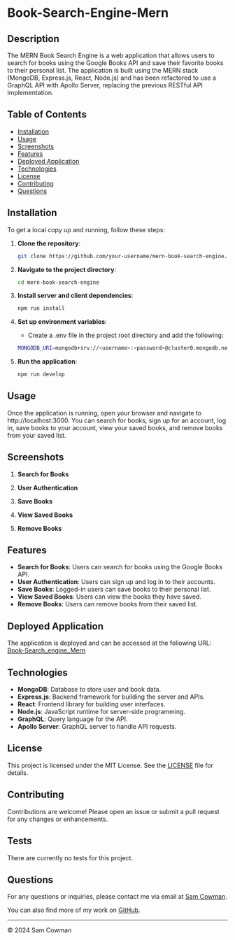 # Book-Search-Engine-Mern

## Description

The MERN Book Search Engine is a web application that allows users to search for books using the Google Books API and save their favorite books to their personal list. The application is built using the MERN stack (MongoDB, Express.js, React, Node.js) and has been refactored to use a GraphQL API with Apollo Server, replacing the previous RESTful API implementation.

## Table of Contents

- [Installation](#installation)
- [Usage](#usage)
- [Screenshots](#screenshots)
- [Features](#features)
- [Deployed Application](#deployed-application)
- [Technologies](#technologies)
- [License](#license)
- [Contributing](#contributing)
- [Questions](#questions)

## Installation

To get a local copy up and running, follow these steps:

1. **Clone the repository**:
   ```sh
   git clone https://github.com/your-username/mern-book-search-engine.git
   ```

2. **Navigate to the project directory**:
    ```sh
    cd mern-book-search-engine
    ```
3. **Install server and client dependencies**:
    ```sh
    npm run install
    ```
4. **Set up environment variables**:
    * Create a .env file in the project root directory and add the following:
    ```sh
    MONGODB_URI=mongodb+srv://<username>:<password>@cluster0.mongodb.net/googlebooks?retryWrites=true&w=majority
    ```
5. **Run the application**:
    ```sh
    npm run develop
    ```

## Usage
Once the application is running, open your browser and navigate to http://localhost:3000. You can search for books, sign up for an account, log in, save books to your account, view your saved books, and remove books from your saved list.

## Screenshots

1. **Search for Books**

2. **User Authentication**

3. **Save Books**

4. **View Saved Books**

5. **Remove Books**

## Features
* **Search for Books**: Users can search for books using the Google Books API.
* **User Authentication**: Users can sign up and log in to their accounts.
* **Save Books**: Logged-in users can save books to their personal list.
* **View Saved Books**: Users can view the books they have saved.
* **Remove Books**: Users can remove books from their saved list.

## Deployed Application
The application is deployed and can be accessed at the following URL: [Book-Search_engine_Mern](https://book-search-engine-mern-uypu.onrender.com/)

## Technologies
* **MongoDB**: Database to store user and book data.
* **Express.js**: Backend framework for building the server and APIs.
* **React**: Frontend library for building user interfaces.
* **Node.js**: JavaScript runtime for server-side programming.
* **GraphQL**: Query language for the API.
* **Apollo Server**: GraphQL server to handle API requests.

## License

This project is licensed under the MIT License. See the [LICENSE](LICENSE) file for details.

## Contributing

Contributions are welcome! Please open an issue or submit a pull request for any changes or enhancements.

## Tests

There are currently no tests for this project.

## Questions

For any questions or inquiries, please contact me via email at [Sam Cowman](sam.p.cowman@gmail.com).

You can also find more of my work on [GitHub](https://github.com/Sam-Cowman).

---

© 2024 Sam Cowman
